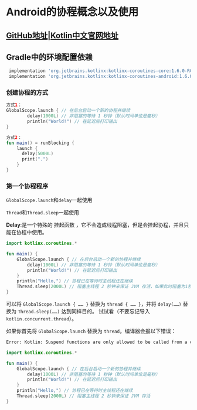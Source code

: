 # Android的协程概念以及使用

## [GitHub地址](https://github.com/hltj/kotlinx.coroutines-cn/blob/master/README.md#using-in-your-projects)|[Kotlin中文官网地址](https://www.kotlincn.net/docs/reference/coroutines/basics.html)

## Gradle中的环境配置依赖

```groovy
 implementation 'org.jetbrains.kotlinx:kotlinx-coroutines-core:1.6.0-RC'
 implementation 'org.jetbrains.kotlinx:kotlinx-coroutines-android:1.6.0-RC'

```

### 创建协程的方式



```kotlin
方式1：
GlobalScope.launch { // 在后台启动一个新的协程并继续
        delay(1000L) // 非阻塞的等待 1 秒钟（默认时间单位是毫秒）
        println("World!") // 在延迟后打印输出
}

方式2：
fun main() = runBlocking {
    launch {
      delay(5000L)
      print(".")
    }
}

```

### 第一个协程程序



`GlobalScope.launch`和`delay`一起使用

`Thread`和`Thread.sleep`一起使用

**Delay**:是一个特殊的 挂起函数 ，它不会造成线程阻塞，但是会挂起协程，并且只能在协程中使用。

```kotlin
import kotlinx.coroutines.*

fun main() {
    GlobalScope.launch { // 在后台启动一个新的协程并继续
        delay(1000L) // 非阻塞的等待 1 秒钟（默认时间单位是毫秒）
        println("World!") // 在延迟后打印输出
    }
    println("Hello,") // 协程已在等待时主线程还在继续
    Thread.sleep(2000L) // 阻塞主线程 2 秒钟来保证 JVM 存活，如果此时阻塞为1秒钟，则不打印World.
}
```

可以将 `GlobalScope.launch { …… }` 替换为 `thread { …… }`，并将 `delay(……)` 替换为 `Thread.sleep(……)` 达到同样目的。 试试看（不要忘记导入 `kotlin.concurrent.thread`）。

如果你首先将 `GlobalScope.launch` 替换为 `thread`，编译器会报以下错误：

```bash
Error: Kotlin: Suspend functions are only allowed to be called from a coroutine or another suspend function
```

```kotlin
import kotlinx.coroutines.*

fun main() {
    GlobalScope.launch { // 在后台启动一个新的协程并继续
        delay(1000L) // 非阻塞的等待 1 秒钟（默认时间单位是毫秒）
        println("World!") // 在延迟后打印输出
    }
    println("Hello,") // 协程已在等待时主线程还在继续
    Thread.sleep(2000L) // 阻塞主线程 2 秒钟来保证 JVM 存活
}
```

